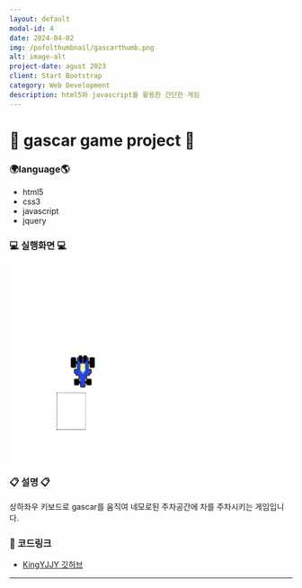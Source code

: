 ```yaml
---
layout: default
modal-id: 4
date: 2024-04-02
img: /pofolthumbnail/gascarthumb.png
alt: image-alt
project-date: agust 2023
client: Start Bootstrap
category: Web Development
description: html5와 javascript를 활용한 간단한 게임
---
```



# 🚗 gascar game project 🚙
### 🌍language🌎
- html5
- css3
- javascript
- jquery



### 💻 실행화면 💻
<img src="../img/project/gascar/실행.png" width="200" height="350">  

### 📋 설명 📋

상하좌우 키보드로 gascar를 움직여 네모로된 주차공간에 차를 주차시키는 게임입니다.

### 📌 코드링크 
- [KingYJJY 깃허브](https://github.com/kingyjjy/gascargame "https://github.com/kingyjjy/gascargame")


---